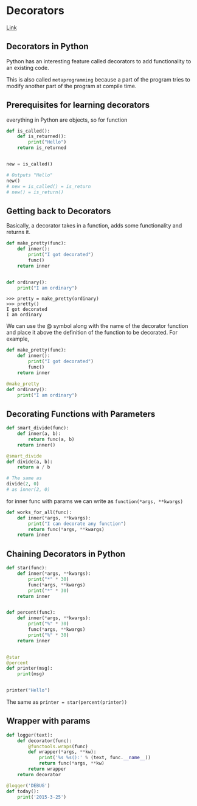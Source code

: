 # Decorators

[Link](https://www.programiz.com/python-programming/decorator)

## Decorators in Python

Python has an interesting feature called decorators to add functionality to an existing code.

This is also called `metaprogramming` because a part of the program tries to modify another part of the program at compile time.

## Prerequisites for learning decorators

everything in Python are objects, so for function

```python
def is_called():
    def is_returned():
        print("Hello")
    return is_returned


new = is_called()

# Outputs "Hello"
new()
# new = is_called() = is_return
# new() = is_return()
```

## Getting back to Decorators

Basically, a decorator takes in a function, adds some functionality and returns it.

```python
def make_pretty(func):
    def inner():
        print("I got decorated")
        func()
    return inner


def ordinary():
    print("I am ordinary")
```

```shell
>>> pretty = make_pretty(ordinary)
>>> pretty()
I got decorated
I am ordinary
```

We can use the @ symbol along with the name of the decorator function and place it above the definition of the function to be decorated. For example,

```python
def make_pretty(func):
    def inner():
        print("I got decorated")
        func()
    return inner

@make_pretty
def ordinary():
    print("I am ordinary")
```

## Decorating Functions with Parameters

```python
def smart_divide(func):
    def inner(a, b):
        return func(a, b) 
    return inner()

@smart_divide
def divide(a, b):
    return a / b

# The same as
divide(2, 0)
# as inner(2, 0)
```

for inner func with params we can write as `function(*args, **kwargs)` 
```python
def works_for_all(func):
    def inner(*args, **kwargs):
        print("I can decorate any function")
        return func(*args, **kwargs)
    return inner
```

## Chaining Decorators in Python

```python
def star(func):
    def inner(*args, **kwargs):
        print("*" * 30)
        func(*args, **kwargs)
        print("*" * 30)
    return inner


def percent(func):
    def inner(*args, **kwargs):
        print("%" * 30)
        func(*args, **kwargs)
        print("%" * 30)
    return inner


@star
@percent
def printer(msg):
    print(msg)


printer("Hello")
```

The same as `printer = star(percent(printer))`

## Wrapper with params

```python
def logger(text):
    def decorator(func):
        @functools.wraps(func)
        def wrapper(*args, **kw):
            print('%s %s():' % (text, func.__name__))
            return func(*args, **kw)
        return wrapper
    return decorator

@logger('DEBUG')
def today():
    print('2015-3-25')
```
